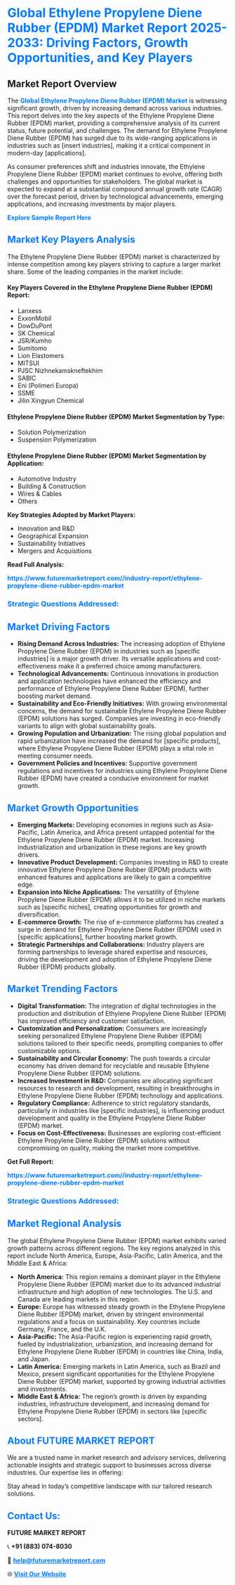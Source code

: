 <h1 style="color: #007BFF;">Global Ethylene Propylene Diene Rubber (EPDM) Market Report 2025-2033: Driving Factors, Growth Opportunities, and Key Players</h1>

<section id="overview">
<h2>Market Report Overview</h2>
<p>The <a href="https://www.futuremarketreport.com//industry-report/ethylene-propylene-diene-rubber-epdm-market" style="color: #007BFF; text-decoration: none;"><strong>Global Ethylene Propylene Diene Rubber (EPDM) Market</strong></a> is witnessing significant growth, driven by increasing demand across various industries. This report delves into the key aspects of the Ethylene Propylene Diene Rubber (EPDM) market, providing a comprehensive analysis of its current status, future potential, and challenges. The demand for Ethylene Propylene Diene Rubber (EPDM) has surged due to its wide-ranging applications in industries such as [insert industries], making it a critical component in modern-day [applications].</p>
<p>As consumer preferences shift and industries innovate, the Ethylene Propylene Diene Rubber (EPDM) market continues to evolve, offering both challenges and opportunities for stakeholders. The global market is expected to expand at a substantial compound annual growth rate (CAGR) over the forecast period, driven by technological advancements, emerging applications, and increasing investments by major players.</p>
</section>

<section id="overview">
<p><a href="https://www.futuremarketreport.com//request-sample/reportId=60798" style="color: #007BFF; text-decoration: none;"><strong>Explore Sample Report Here</strong></a></p>
</section>

<section id="key-players">
<h2 style="color: #007BFF;">Market Key Players Analysis</h2>
<p>The Ethylene Propylene Diene Rubber (EPDM) market is characterized by intense competition among key players striving to capture a larger market share. Some of the leading companies in the market include:</p>
<h4>Key Players Covered in the Ethylene Propylene Diene Rubber (EPDM) Report:</h4>
<ul><li>Lanxess</li><li>ExxonMobil</li><li>DowDuPont</li><li>SK Chemical</li><li>JSR/Kumho</li><li>Sumitomo</li><li>Lion Elastomers</li><li>MITSUI</li><li>PJSC Nizhnekamskneftekhim</li><li>SABIC</li><li>Eni (Polimeri Europa)</li><li>SSME</li><li>Jilin Xingyun Chemical</li></ul>
<h4>Ethylene Propylene Diene Rubber (EPDM) Market Segmentation by Type:</h4>
<ul><li>Solution Polymerization</li><li>Suspension Polymerization</li></ul>

<h4>Ethylene Propylene Diene Rubber (EPDM) Market Segmentation by Application:</h4>
<ul><li>Automotive Industry</li><li>Building &amp; Construction</li><li>Wires &amp; Cables</li><li>Others</li></ul>
<p><strong>Key Strategies Adopted by Market Players:</strong></p>
<ul>
<li>Innovation and R&D</li>
<li>Geographical Expansion</li>
<li>Sustainability Initiatives</li>
<li>Mergers and Acquisitions</li>
</ul>
</section>

<section>
<p><strong>Read Full Analysis: </strong></p><a href="https://www.futuremarketreport.com//industry-report/ethylene-propylene-diene-rubber-epdm-market" style="color: #007BFF; text-decoration: none;"><strong>https://www.futuremarketreport.com//industry-report/ethylene-propylene-diene-rubber-epdm-market</strong></a>
<h3 style="color: #007BFF;">Strategic Questions Addressed:</h3>
</section>

<section id="driving-factors">
<h2 style="color: #007BFF;">Market Driving Factors</h2>
<ul>
<li><strong>Rising Demand Across Industries:</strong> The increasing adoption of Ethylene Propylene Diene Rubber (EPDM) in industries such as [specific industries] is a major growth driver. Its versatile applications and cost-effectiveness make it a preferred choice among manufacturers.</li>
<li><strong>Technological Advancements:</strong> Continuous innovations in production and application technologies have enhanced the efficiency and performance of Ethylene Propylene Diene Rubber (EPDM), further boosting market demand.</li>
<li><strong>Sustainability and Eco-Friendly Initiatives:</strong> With growing environmental concerns, the demand for sustainable Ethylene Propylene Diene Rubber (EPDM) solutions has surged. Companies are investing in eco-friendly variants to align with global sustainability goals.</li>
<li><strong>Growing Population and Urbanization:</strong> The rising global population and rapid urbanization have increased the demand for [specific products], where Ethylene Propylene Diene Rubber (EPDM) plays a vital role in meeting consumer needs.</li>
<li><strong>Government Policies and Incentives:</strong> Supportive government regulations and incentives for industries using Ethylene Propylene Diene Rubber (EPDM) have created a conducive environment for market growth.</li>
</ul>
</section>

<section id="growth-opportunities">
<h2 style="color: #007BFF;">Market Growth Opportunities</h2>
<ul>
<li><strong>Emerging Markets:</strong> Developing economies in regions such as Asia-Pacific, Latin America, and Africa present untapped potential for the Ethylene Propylene Diene Rubber (EPDM) market. Increasing industrialization and urbanization in these regions are key growth drivers.</li>
<li><strong>Innovative Product Development:</strong> Companies investing in R&D to create innovative Ethylene Propylene Diene Rubber (EPDM) products with enhanced features and applications are likely to gain a competitive edge.</li>
<li><strong>Expansion into Niche Applications:</strong> The versatility of Ethylene Propylene Diene Rubber (EPDM) allows it to be utilized in niche markets such as [specific niches], creating opportunities for growth and diversification.</li>
<li><strong>E-commerce Growth:</strong> The rise of e-commerce platforms has created a surge in demand for Ethylene Propylene Diene Rubber (EPDM) used in [specific applications], further boosting market growth.</li>
<li><strong>Strategic Partnerships and Collaborations:</strong> Industry players are forming partnerships to leverage shared expertise and resources, driving the development and adoption of Ethylene Propylene Diene Rubber (EPDM) products globally.</li>
</ul>
</section>

<section id="trending-factors">
<h2 style="color: #007BFF;">Market Trending Factors</h2>
<ul>
<li><strong>Digital Transformation:</strong> The integration of digital technologies in the production and distribution of Ethylene Propylene Diene Rubber (EPDM) has improved efficiency and customer satisfaction.</li>
<li><strong>Customization and Personalization:</strong> Consumers are increasingly seeking personalized Ethylene Propylene Diene Rubber (EPDM) solutions tailored to their specific needs, prompting companies to offer customizable options.</li>
<li><strong>Sustainability and Circular Economy:</strong> The push towards a circular economy has driven demand for recyclable and reusable Ethylene Propylene Diene Rubber (EPDM) solutions.</li>
<li><strong>Increased Investment in R&D:</strong> Companies are allocating significant resources to research and development, resulting in breakthroughs in Ethylene Propylene Diene Rubber (EPDM) technology and applications.</li>
<li><strong>Regulatory Compliance:</strong> Adherence to strict regulatory standards, particularly in industries like [specific industries], is influencing product development and quality in the Ethylene Propylene Diene Rubber (EPDM) market.</li>
<li><strong>Focus on Cost-Effectiveness:</strong> Businesses are exploring cost-efficient Ethylene Propylene Diene Rubber (EPDM) solutions without compromising on quality, making the market more competitive.</li>
</ul>
</section>

<section>
<p><strong>Get Full Report: </strong></p><a href="https://www.futuremarketreport.com//industry-report/ethylene-propylene-diene-rubber-epdm-market" style="color: #007BFF; text-decoration: none;"><strong>https://www.futuremarketreport.com//industry-report/ethylene-propylene-diene-rubber-epdm-market</strong></a>
<h3 style="color: #007BFF;">Strategic Questions Addressed:</h3>
</section>


<section id="regional-analysis">
<h2 style="color: #007BFF;">Market Regional Analysis</h2>
<p>The global Ethylene Propylene Diene Rubber (EPDM) market exhibits varied growth patterns across different regions. The key regions analyzed in this report include North America, Europe, Asia-Pacific, Latin America, and the Middle East & Africa:</p>
<ul>
<li><strong>North America:</strong> This region remains a dominant player in the Ethylene Propylene Diene Rubber (EPDM) market due to its advanced industrial infrastructure and high adoption of new technologies. The U.S. and Canada are leading markets in this region.</li>
<li><strong>Europe:</strong> Europe has witnessed steady growth in the Ethylene Propylene Diene Rubber (EPDM) market, driven by stringent environmental regulations and a focus on sustainability. Key countries include Germany, France, and the U.K.</li>
<li><strong>Asia-Pacific:</strong> The Asia-Pacific region is experiencing rapid growth, fueled by industrialization, urbanization, and increasing demand for Ethylene Propylene Diene Rubber (EPDM) in countries like China, India, and Japan.</li>
<li><strong>Latin America:</strong> Emerging markets in Latin America, such as Brazil and Mexico, present significant opportunities for the Ethylene Propylene Diene Rubber (EPDM) market, supported by growing industrial activities and investments.</li>
<li><strong>Middle East & Africa:</strong> The region’s growth is driven by expanding industries, infrastructure development, and increasing demand for Ethylene Propylene Diene Rubber (EPDM) in sectors like [specific sectors].</li>
</ul>
</section>

<footer>
<h2 style="color: #007BFF;">About FUTURE MARKET REPORT</h2>
<p>We are a trusted name in market research and advisory services, delivering actionable insights and strategic support to businesses across diverse industries. Our expertise lies in offering:</p>

<p>Stay ahead in today’s competitive landscape with our tailored research solutions.</p>

<h2 style="color: #007BFF;">Contact Us:</h2>
<p><strong>FUTURE MARKET REPORT</strong></p>
<p>📞 <strong>+91 (883) 074-8030</strong></p>
<p>📧 <strong><a href="mailto:help@futuremarketreport.com" style="color: #007BFF;">help@futuremarketreport.com</a></strong></p>
<p>🌐 <strong><a href="https://www.futuremarketreport.com/" style="color: #007BFF;">Visit Our Website</a></strong></p>
</footer>